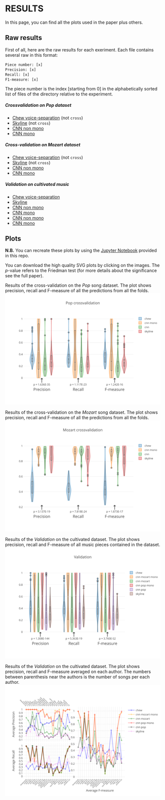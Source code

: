 # RESULTS

In this page, you can find all the plots used in the paper plus others.

## Raw results
First of all, here are the raw results for each exeriment.
Each file contains several raw in this format:

```
Piece number: [x]
Precision: [x]
Recall: [x]
F1-measure: [x]
```

The piece number is the index [starting from 0] in the alphabetically sorted list of files of the directory relative to the experiment.

##### Crossvalidation on Pop dataset
* [Chew voice-separation](chew_results-pop.txt) (not `cross`)
* [Skyline](skyline_results-pop.txt) (not `cross`)
* [CNN non mono](cnn_results-pop.txt)
* [CNN mono](cnn_results-pop-mono.txt)

##### Cross-validation on Mozart dataset
* [Chew voice-separation](chew_results-mozart.txt) (not `cross`)
* [Skyline](skyline_results-mozart.txt) (not `cross`)
* [CNN non mono](cnn_results-mozart.txt)
* [CNN mono](cnn_results-mozart-mono.txt)

##### Validation on cultivated music
* [Chew voice-separation](chew_results-validation.txt)
* [Skyline](skyline_validation.txt)
* [CNN non mono](cnn_validation-pop.txt)
* [CNN mono](cnn_validation-pop-mono.txt)
* [CNN non mono](cnn_validation-mozart.txt)
* [CNN mono](cnn_validation-mozart-mono.txt)

## Plots
**N.B.** You can recreate these plots by using the [Jupyter Notebook](interesting_plots.ipynb) provided in this repo.

You can download the high quality SVG plots by clicking on the images. The _p_-value
refers to the Friedman test (for more details about the significance see the full paper).

Results of the cross-validation on the _Pop_ song dataset. The plot shows precision, recall
and F-measure of all the predictions from all the folds.
[![Plot](img/pop.svg)](img/pop.svg)

Results of the cross-validation on the _Mozart_ song dataset. The plot shows precision, recall
and F-measure of all the predictions from all the folds.
[![Plot](img/mozart.svg)](img/mozart.svg)

Results of the _Validation_ on the cultivated dataset. The plot shows precision, recall
and F-measure of all music pieces contained in the dataset.
[![Plot](img/validation.svg)](img/validation.svg)


Results of the _Validation_ on the cultivated dataset. The plot shows precision, recall
and F-measure averaged on each author. The numbers between parenthesis near the authors is
the number of songs per each author.
[![Plot](img/validation-full.svg)](img/validation-full.svg)
